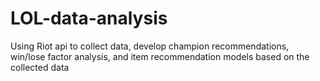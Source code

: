 # LOL-data-analysis
Using Riot api to collect data, develop champion recommendations, win/lose factor analysis, and item recommendation models based on the collected data
